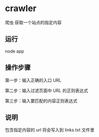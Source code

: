 # crawler
爬虫 获取一个站点的指定内容
## 运行
node app
## 操作步骤
第一步：输入正确的入口 URL

第二步：输入过滤页面中 URL 的正则表达式

第三步：输入要匹配的内容正则表达式
## 说明
包含指定内容的 url 将会写入到 links.txt 文件里